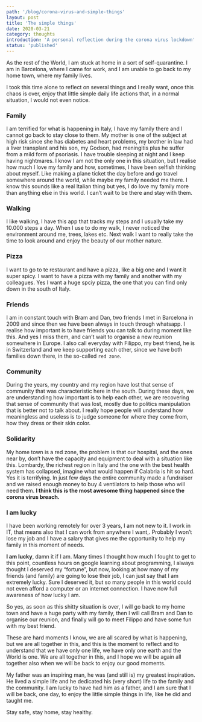 ```yaml
---
path: '/blog/corona-virus-and-simple-things'
layout: post
title: 'The simple things'
date: 2020-03-21
category: thoughts
introduction: 'A personal reflection during the corona virus lockdown'
status: 'published'
---
```


As the rest of the World, I am stuck at home in a sort of self-quarantine.
I am in Barcelona, where I came for work, and I am unable to go back to my home town, where my family lives.

I took this time alone to reflect on several things and I really want, once this chaos is over, enjoy that little simple daily life actions that, in a normal situation, I would not even notice.

### Family

I am terrified for what is happening in Italy, I have my family there and I cannot go back to stay close to them.
My mother is one of the subject at high risk since she has diabetes and heart problems, my brother in law had a liver transplant and his son, my Godson, had meningitis plus he suffer from a mild form of psoriasis.
I have trouble sleeping at night and I keep having nightmares. I know I am not the only one in this situation, but I realise how much I love my family and how, sometimes, I have been selfish thinking about myself. Like making a plane ticket the day before and go travel somewhere around the world, while maybe my family needed me there. I know this sounds like a real Italian thing but yes, I do love my family more than anything else in this world. I can’t wait to be there and stay with them.

### Walking

I like walking, I have this app that tracks my steps and I usually take my 10.000 steps a day.
When I use to do my walk, I never noticed the environment around me, trees, lakes etc. Next walk I want to really take the time to look around and enjoy the beauty of our mother nature.

### Pizza

I want to go to te restaurant and have a pizza, like a big one and I want it super spicy. I want to have a pizza with my family and another with my colleagues. Yes I want a huge spciy pizza, the one that you can find only down in the south of Italy.

### Friends

I am in constant touch with Bram and Dan, two friends I met in Barcelona in 2009 and since then we have been always in touch through whatsapp. I realise how important is to have friends you can talk to during moment like this. And yes I miss them, and can’t wait to organise a new reunion somewhere in Europe. I also call everyday with Filippo, my best friend, he is in Switzerland and we keep supporting each other, since we have both families down there, in the so-called `red zone`.

### Community

During the years, my country and my region have lost that sense of community that was characteristic here in the south. During these days, we are understanding how important is to help each other, we are recovering that sense of community that was lost, mostly due to politics manipulation that is better not to talk about. I really hope people will understand how meaningless and useless is to judge someone for where they come from, how they dress or their skin color.

### Solidarity

My home town is a red zone, the problem is that our hospital, and the ones near by, don’t have the capacity and equipment to deal with a situation like this. Lombardy, the richest region in Italy and the one with the best health system has collapsed, imagine what would happen if Calabria is hit so hard. Yes it is terrifying. In just few days the entire community made a fundraiser and we raised enough money to buy 4 ventilators to help those who will need them. **I think this is the most awesome thing happened since the corona virus breach.**

### I am lucky

I have been working remotely for over 3 years, I am not new to it. I work in IT, that means also that I can work from anywhere I want,. Probably I won’t lose my job and I have a salary that gives me the opportunity to help my family in this moment of needs.

**I am lucky**, damn it if I am. Many times I thought how much I fought to get to this point, countless hours on google learning about programming, I always thought I deserved my “fortune”, but now, looking at how many of my friends (and family) are going to lose their job, I can just say that I am extremely lucky. Sure I deserved it, but so many people in this world could not even afford a computer or an internet connection. I have now full awareness of how lucky I am.

So yes, as soon as this shitty situation is over, I will go back to my home town and have a huge party with my family, then I will call Bram and Dan to organise our reunion, and finally will go to meet Filippo and have some fun with my best friend.

These are hard moments I know, we are all scared by what is happening, but we are all together in this, and this is the moment to reflect and to understand that we have only one life, we have only one earth and the World is one. We are all together in this, and I hope we will be again all together also when we will be back to enjoy our good moments.

My father was an inspiring man, he was (and still is) my greatest inspiration. He lived a simple life and he dedicated his (very short) life to the family and the community. I am lucky to have had him as a father, and I am sure that I will be back, one day, to enjoy the little simple things in life, like he did and taught me.

Stay safe, stay home, stay healthy.

